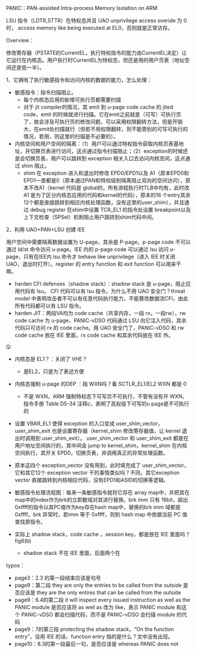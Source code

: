 PANIC：PAN-assisted Intra-process Memory Isolation on ARM

LSU 指令（LDTR,STTR）在特权态并且 UAO unprivilege access overide 为 0 时， access memory like being executed at EL0，否则就是正常访存。

Overview：

修改寄存器（PSTATE的CurrentEL，执行特权指令的能力由CurrentEL决定）让它运行在内核态。用户执行时CurrentEL为特权态，但还是用的用户页表（地址空间还是低一半）。

1、它拥有了执行敏感指令和访问内核的数据的能力，怎么处理：

+ 敏感指令：指令扫描阻止。
  + 每个内核态应用的新增可执行页都需要扫描
  + 对于 jit compiler的情况，其 emit 到 u-page code cache 的 jited code，emit 的时候就进行扫描。它在emit之前就是（可写）可执行页了，故会涉及可执行页的修改问题，可以采用权限翻转方法，但是开销大，在emit处扫描就行（但若不用权限翻转，则不能管别的可写可执行的情况，若用，则这里的扫描是不必要的）。
+ 内核空间和用户空间的隔离：（1）用户可以通过特权指令获取内核页表基地址，并切换页表进行访问，这点通过指令扫描阻止；（2）exception的时候还是会切换页表，用户可以跳转到 exception 相关入口去访问内核空间，这点通过 shim 阻止。
  + shim 在 exception 进入和退出时修改 EPD0/EPD1以及 A1（原本EPD0和EPD1一直都是0（原本通过PAN和特权级别隔离阻止双向的空间访问），原本不改A1（kernel 代码是 global的，所有进程执行时TLB中均有，此时改 A1 是为了区分内核态应用的代码和kernel的代码），原本的16 个entry其余12个都是直接跳转到相应内核处理函数，没有这里的user_shim），并且通过 debug register 在shim中设置 TCR_EL1 的指令处设置 breakpoint以及上下文检查（SPSel）机制阻止用户跳转到shim代码中间。

2、利用 UAO+PAN+LSU 创建 IEE

用户空间中需要隔离数据设置为 U-page，其余是 P-page，p-page code 不可以通过 ld/st 命令访问 u-page。IEE 内的 p-page code 可以通过 lsu 访问  u-page，只有在IEE内 lsu 命令才 behave like unprivilege（进入 IEE 时关闭 UAO，退出时打开）。register 的 entry function 和 exit function 可以用来干嘛。

+ harden CFI defenses（shadow stack）：shadow stack 是 u-page，阻止应用代码有 lsu， CFI 代码可以有 lsu 指令。为什么不用 UAO 安全门？threat model 中表明攻击者不可以有任意代码执行能力，不能篡改数据流CFI，由此所有代码都可以有 LSU 指令。
+ harden JIT：两段VA均为 code cache（共享内存，一段 rx，一段rw），rw code cache 为 u-page，PANIC-vDSO 代码通过 LSU 向它注入代码，其余代码只可访问 rx 的 code cache。用 UAO 安全门了，PANIC-vDSO 和 rw code cache 放在 IEE 里面，rx code cache 和其余代码放在 IEE 外。 

Q:

+ 内核态是 EL1？：关闭了 VHE？

  + 是EL2，只是为了表述方便

+ 内核态强制 u-page 的DEP ：指 WXN吗？看 SCTLR_EL1/EL2 WXN 都是 0

  + 不是 WXN，ARM 强制特权态下可写页不可执行，不管有没有开 WXN，指令手册 Table D5-34 注释c，表明了高权级下可写的u page是不可执行的

+ 设置 VBAR_EL1 使得 exception 的入口变成 user_shim_vector，user_shim_exit 也是设置寄存器（kernel_shim 修改寄存器值，让 kernel 退出时调用到 user_shim_exit）。 user_shim_vector 和 user_shim_exit 都是在用户地址空间执行的，其中间会 jump to  kernel_shim，kernel_shim 在内核空间执行，其开关 EPD0，切换页表，并调用真正的异常处理函数。
  
+ 原本这四个 exception_vector 没有用到，此时填充成了 user_shim_vector，它和其它12个 exception vector 干的事情类似吗？不同，其它exception vector 直接跳转到内核相应代码，没有EPD1和ASID的切换等逻辑。  
  
+ 敏感指令处理流程图：每来一条敏感指令就将它存在 array map中，并把其在map中的index作为brk的立即数域对其进行替换。brk imm 只有 16bit，超出0xffff的指令以其PC值作为key存在hash map中，替换的brk imm 域都是 0xffff。brk 异常时，若imm 等于 0xffff，则到 hash map 中依据当前 PC 值查找原指令。

+ 实际上 shadow stack，code cache ，session key，都是放在 IEE 里面吗？fig6(b) 

  + shadow stack 不在 IEE 里面，后面两个在

    

typos：

+ page3：2.3 的第一段结束应该是句号
+ page9：第二段 they are only the entries to be called from the outside 是否应该是 they are the only entires that can be called from the outside
+ page9：6.4的第二段 it will inspect every issued instruction as well as the PANIC module 是否应该将 as well as 改为 like，表示 PANIC module 和这个 PANIC-vDSO 都会扫描代码，而不是 PANIC-vDSO 会扫描 module 的代码
+ page9：7的第三段 protecting the shadow stack，“On the function entry”，没用 IEE 的话，function entry 指的是什么？文中没有出现。
+ page10：8.3的第一段最后一句，是否应该是 whereas PANIC does not